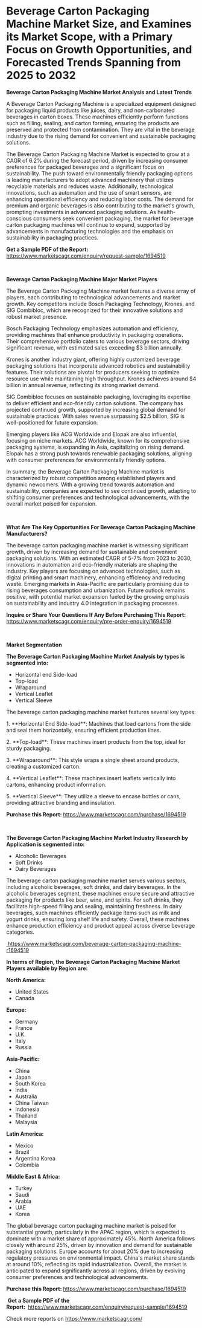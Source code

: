 <p><h1>Beverage Carton Packaging Machine Market Size, and Examines its Market Scope, with a Primary Focus on Growth Opportunities, and Forecasted Trends Spanning from 2025 to 2032</h1></p><p><strong>Beverage Carton Packaging Machine Market Analysis and Latest Trends</strong></p>
<p><p>A Beverage Carton Packaging Machine is a specialized equipment designed for packaging liquid products like juices, dairy, and non-carbonated beverages in carton boxes. These machines efficiently perform functions such as filling, sealing, and carton forming, ensuring the products are preserved and protected from contamination. They are vital in the beverage industry due to the rising demand for convenient and sustainable packaging solutions.</p><p>The Beverage Carton Packaging Machine Market is expected to grow at a CAGR of 6.2% during the forecast period, driven by increasing consumer preferences for packaged beverages and a significant focus on sustainability. The push toward environmentally friendly packaging options is leading manufacturers to adopt advanced machinery that utilizes recyclable materials and reduces waste. Additionally, technological innovations, such as automation and the use of smart sensors, are enhancing operational efficiency and reducing labor costs. The demand for premium and organic beverages is also contributing to the market's growth, prompting investments in advanced packaging solutions. As health-conscious consumers seek convenient packaging, the market for beverage carton packaging machines will continue to expand, supported by advancements in manufacturing technologies and the emphasis on sustainability in packaging practices.</p></p>
<p><strong>Get a Sample PDF of the Report:&nbsp;</strong> <a href="https://www.marketscagr.com/enquiry/request-sample/1694519?utm_campaign=2990&utm_medium=2&utm_source=Github&utm_content=ia&utm_term=24032025&utm_id=beverage-carton-packaging-machine">https://www.marketscagr.com/enquiry/request-sample/1694519</a></p>
<p>&nbsp;</p>
<p><strong>Beverage Carton Packaging Machine Major Market Players</strong></p>
<p><p>The Beverage Carton Packaging Machine market features a diverse array of players, each contributing to technological advancements and market growth. Key competitors include Bosch Packaging Technology, Krones, and SIG Combibloc, which are recognized for their innovative solutions and robust market presence.</p><p>Bosch Packaging Technology emphasizes automation and efficiency, providing machines that enhance productivity in packaging operations. Their comprehensive portfolio caters to various beverage sectors, driving significant revenue, with estimated sales exceeding $3 billion annually.</p><p>Krones is another industry giant, offering highly customized beverage packaging solutions that incorporate advanced robotics and sustainability features. Their solutions are pivotal for producers seeking to optimize resource use while maintaining high throughput. Krones achieves around $4 billion in annual revenue, reflecting its strong market demand.</p><p>SIG Combibloc focuses on sustainable packaging, leveraging its expertise to deliver efficient and eco-friendly carton solutions. The company has projected continued growth, supported by increasing global demand for sustainable practices. With sales revenue surpassing $2.5 billion, SIG is well-positioned for future expansion.</p><p>Emerging players like ACG Worldwide and Elopak are also influential, focusing on niche markets. ACG Worldwide, known for its comprehensive packaging systems, is expanding in Asia, capitalizing on rising demand. Elopak has a strong push towards renewable packaging solutions, aligning with consumer preferences for environmentally friendly options.</p><p>In summary, the Beverage Carton Packaging Machine market is characterized by robust competition among established players and dynamic newcomers. With a growing trend towards automation and sustainability, companies are expected to see continued growth, adapting to shifting consumer preferences and technological advancements, with the overall market poised for expansion.</p></p>
<p>&nbsp;</p>
<p><strong>What Are The Key Opportunities For Beverage Carton Packaging Machine Manufacturers?</strong></p>
<p><p>The beverage carton packaging machine market is witnessing significant growth, driven by increasing demand for sustainable and convenient packaging solutions. With an estimated CAGR of 5-7% from 2023 to 2030, innovations in automation and eco-friendly materials are shaping the industry. Key players are focusing on advanced technologies, such as digital printing and smart machinery, enhancing efficiency and reducing waste. Emerging markets in Asia-Pacific are particularly promising due to rising beverages consumption and urbanization. Future outlook remains positive, with potential market expansion fueled by the growing emphasis on sustainability and industry 4.0 integration in packaging processes.</p></p>
<p><strong>Inquire or Share Your Questions If Any Before Purchasing This Report:</strong> <a href="https://www.marketscagr.com/enquiry/pre-order-enquiry/1694519?utm_campaign=2990&utm_medium=2&utm_source=Github&utm_content=ia&utm_term=24032025&utm_id=beverage-carton-packaging-machine">https://www.marketscagr.com/enquiry/pre-order-enquiry/1694519</a></p>
<p>&nbsp;</p>
<p><strong>Market Segmentation</strong></p>
<p><strong>The Beverage Carton Packaging Machine Market Analysis by types is segmented into:</strong></p>
<p><ul><li>Horizontal end Side-load</li><li>Top-load</li><li>Wraparound</li><li>Vertical Leaflet</li><li>Vertical Sleeve</li></ul></p>
<p><p>The beverage carton packaging machine market features several key types: </p><p>1. **Horizontal End Side-load**: Machines that load cartons from the side and seal them horizontally, ensuring efficient production lines.</p><p>2. **Top-load**: These machines insert products from the top, ideal for sturdy packaging.</p><p>3. **Wraparound**: This style wraps a single sheet around products, creating a customized carton.</p><p>4. **Vertical Leaflet**: These machines insert leaflets vertically into cartons, enhancing product information.</p><p>5. **Vertical Sleeve**: They utilize a sleeve to encase bottles or cans, providing attractive branding and insulation.</p></p>
<p><strong>Purchase this Report:&nbsp;</strong><a href="https://www.marketscagr.com/purchase/1694519?utm_campaign=2990&utm_medium=2&utm_source=Github&utm_content=ia&utm_term=24032025&utm_id=beverage-carton-packaging-machine">https://www.marketscagr.com/purchase/1694519</a></p>
<p>&nbsp;</p>
<p><strong>The Beverage Carton Packaging Machine Market Industry Research by Application is segmented into:</strong></p>
<p><ul><li>Alcoholic Beverages</li><li>Soft Drinks</li><li>Dairy Beverages</li></ul></p>
<p><p>The beverage carton packaging machine market serves various sectors, including alcoholic beverages, soft drinks, and dairy beverages. In the alcoholic beverages segment, these machines ensure secure and attractive packaging for products like beer, wine, and spirits. For soft drinks, they facilitate high-speed filling and sealing, maintaining freshness. In dairy beverages, such machines efficiently package items such as milk and yogurt drinks, ensuring long shelf life and safety. Overall, these machines enhance production efficiency and product appeal across diverse beverage categories.</p></p>
<p><a href="https://www.marketscagr.com/beverage-carton-packaging-machine-r1694519?utm_campaign=2990&utm_medium=2&utm_source=Github&utm_content=ia&utm_term=24032025&utm_id=beverage-carton-packaging-machine">&nbsp;https://www.marketscagr.com/beverage-carton-packaging-machine-r1694519</a></p>
<p><strong>In terms of Region, the Beverage Carton Packaging Machine Market Players available by Region are:</strong></p>
<p>
    <p> <strong> North America: </strong>
        <ul>
            <li>United States</li>
            <li>Canada</li>
        </ul>
        </p> 
    <p> <strong> Europe: </strong>
        <ul>
            <li>Germany</li>
            <li>France</li>
            <li>U.K.</li>
            <li>Italy</li>
            <li>Russia</li>
        </ul>
        </p> 
    <p> <strong> Asia-Pacific: </strong>
        <ul>
            <li>China</li>
            <li>Japan</li>
            <li>South Korea</li>
            <li>India</li>
            <li>Australia</li>
            <li>China Taiwan</li>
            <li>Indonesia</li>
            <li>Thailand</li>
            <li>Malaysia</li>
        </ul>
        </p> 
    <p> <strong> Latin America: </strong>
        <ul>
            <li>Mexico</li>
            <li>Brazil</li>
            <li>Argentina Korea</li>
            <li>Colombia</li>
        </ul>
        </p> 
    <p> <strong> Middle East & Africa: </strong>
        <ul>
            <li>Turkey</li>
            <li>Saudi</li>
            <li>Arabia</li>
            <li>UAE</li>
            <li>Korea</li>
        </ul>
    </p>
    </p>
<p><p>The global beverage carton packaging machine market is poised for substantial growth, particularly in the APAC region, which is expected to dominate with a market share of approximately 45%. North America follows closely with around 25%, driven by innovation and demand for sustainable packaging solutions. Europe accounts for about 20% due to increasing regulatory pressures on environmental impact. China's market share stands at around 10%, reflecting its rapid industrialization. Overall, the market is anticipated to expand significantly across all regions, driven by evolving consumer preferences and technological advancements.</p></p>
<p><strong>Purchase this Report: </strong><a href="https://www.marketscagr.com/purchase/1694519?utm_campaign=2990&utm_medium=2&utm_source=Github&utm_content=ia&utm_term=24032025&utm_id=beverage-carton-packaging-machine">https://www.marketscagr.com/purchase/1694519</a></p>
<p>&nbsp;<strong>Get a Sample PDF of the Report:&nbsp;&nbsp;</strong><a href="https://www.marketscagr.com/enquiry/request-sample/1694519?utm_campaign=2990&utm_medium=2&utm_source=Github&utm_content=ia&utm_term=24032025&utm_id=beverage-carton-packaging-machine">https://www.marketscagr.com/enquiry/request-sample/1694519</a></p>
<p><strong></strong></p>
<p>Check more reports on <a href="https://www.marketscagr.com/?utm_campaign=2990&utm_medium=2&utm_source=Github&utm_content=ia&utm_term=24032025&utm_id=beverage-carton-packaging-machine">https://www.marketscagr.com/</a></p>